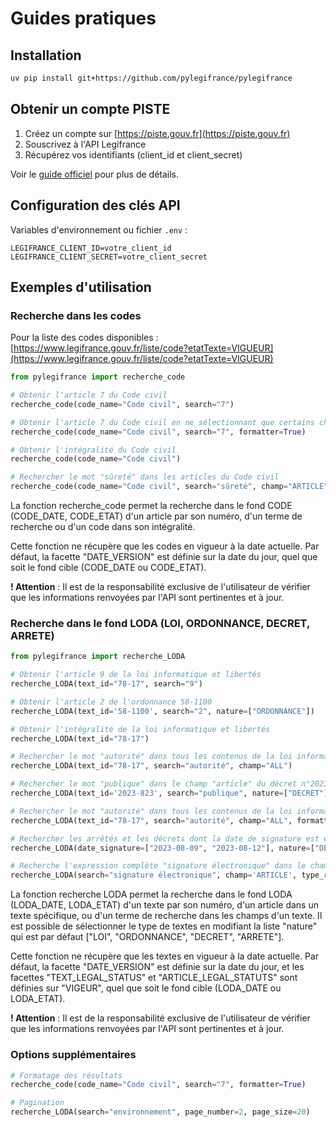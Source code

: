 # Guides pratiques

## Installation

```bash
uv pip install git+https://github.com/pylegifrance/pylegifrance
```

## Obtenir un compte PISTE

1. Créez un compte sur [https://piste.gouv.fr](https://piste.gouv.fr)
2. Souscrivez à l'API Legifrance
3. Récupérez vos identifiants (client_id et client_secret)

Voir le [guide officiel](https://piste.gouv.fr/en/help-center/guide) pour plus de détails.

## Configuration des clés API

Variables d'environnement ou fichier `.env` :
```
LEGIFRANCE_CLIENT_ID=votre_client_id
LEGIFRANCE_CLIENT_SECRET=votre_client_secret
```

## Exemples d'utilisation

### Recherche dans les codes

Pour la liste des codes disponibles : [https://www.legifrance.gouv.fr/liste/code?etatTexte=VIGUEUR](https://www.legifrance.gouv.fr/liste/code?etatTexte=VIGUEUR)

```python
from pylegifrance import recherche_code

# Obtenir l'article 7 du Code civil
recherche_code(code_name="Code civil", search="7")

# Obtenir l'article 7 du Code civil en ne sélectionnant que certains champs spécifiques
recherche_code(code_name="Code civil", search="7", formatter=True)

# Obtenir l'intégralité du Code civil
recherche_code(code_name="Code civil")

# Rechercher le mot "sûreté" dans les articles du Code civil
recherche_code(code_name="Code civil", search="sûreté", champ="ARTICLE")
```

La fonction recherche_code permet la recherche dans le fond CODE (CODE_DATE, CODE_ETAT) d'un article par son numéro, d'un terme de recherche ou d'un code dans son intégralité.

Cette fonction ne récupère que les codes en vigueur à la date actuelle. 
Par défaut, la facette "DATE_VERSION" est définie sur la date du jour, quel que soit le fond cible (CODE_DATE ou CODE_ETAT).

**! Attention** : Il est de la responsabilité exclusive de l'utilisateur de vérifier que les informations renvoyées par l'API sont pertinentes et à jour.

### Recherche dans le fond LODA (LOI, ORDONNANCE, DECRET, ARRETE)

```python
from pylegifrance import recherche_LODA

# Obtenir l'article 9 de la loi informatique et libertés
recherche_LODA(text_id="78-17", search="9")

# Obtenir l'article 2 de l'ordonnance 58-1100 
recherche_LODA(text_id='58-1100', search="2", nature=["ORDONNANCE"])

# Obtenir l'intégralité de la loi informatique et libertés
recherche_LODA(text_id="78-17")

# Rechercher le mot "autorité" dans tous les contenus de la loi informatique et libertés
recherche_LODA(text_id="78-17", search="autorité", champ="ALL")

# Rechercher le mot "publique" dans le champ "article" du décret n°2023-823
recherche_LODA(text_id='2023-823', search="publique", nature=["DECRET"], champ="ARTICLE")

# Rechercher le mot "autorité" dans tous les contenus de la loi informatique et libertés en ne sélectionnant que certains champs spécifiques
recherche_LODA(text_id="78-17", search="autorité", champ="ALL", formatter=True)

# Rechercher les arrêtés et les décrets dont la date de signature est entre le 09 août et le 12 août 2023
recherche_LODA(date_signature=["2023-08-09", "2023-08-12"], nature=["DECRET", "ARRETE"])

# Recherche l'expression complète "signature électronique" dans le champ ARTICLE des décrets signés entre le 09 août 2017 et le 12 août 2018 
recherche_LODA(search="signature électronique", champ='ARTICLE', type_recherche="TOUS_LES_MOTS_DANS_UN_CHAMP", nature=['DECRET'], date_signature=["2017-08-09", "2018-08-12"])
```

La fonction recherche LODA permet la recherche dans le fond LODA (LODA_DATE, LODA_ETAT) d'un texte par son numéro, d'un article dans un texte spécifique, ou d'un terme de recherche dans les champs d'un texte.
Il est possible de sélectionner le type de textes en modifiant la liste "nature" qui est par défaut ["LOI", "ORDONNANCE", "DECRET", "ARRETE"]. 

Cette fonction ne récupère que les textes en vigueur à la date actuelle. Par défaut, la facette "DATE_VERSION" est définie sur la date du jour, et les facettes "TEXT_LEGAL_STATUS" et "ARTICLE_LEGAL_STATUTS" sont définies sur "VIGEUR", quel que soit le fond cible (LODA_DATE ou LODA_ETAT).

**! Attention** : Il est de la responsabilité exclusive de l'utilisateur de vérifier que les informations renvoyées par l'API sont pertinentes et à jour.

### Options supplémentaires

```python
# Formatage des résultats
recherche_code(code_name="Code civil", search="7", formatter=True)

# Pagination
recherche_LODA(search="environnement", page_number=2, page_size=20)
```
